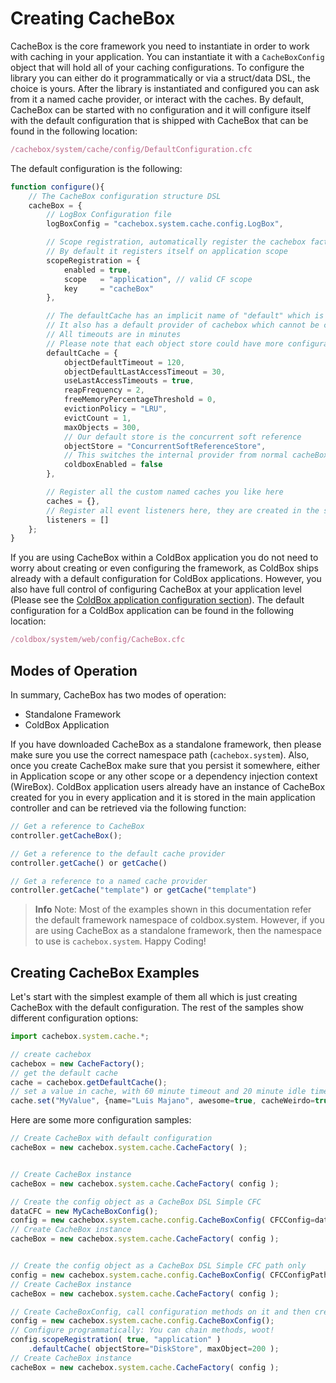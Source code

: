 # Creating CacheBox

CacheBox is the core framework you need to instantiate in order to work with caching in your application. You can instantiate it with a `CacheBoxConfig` object that will hold all of your caching configurations. To configure the library you can either do it programmatically or via a struct/data DSL, the choice is yours. After the library is instantiated and configured you can ask from it a named cache provider, or interact with the caches. By default, CacheBox can be started with no configuration and it will configure itself with the default configuration that is shipped with CacheBox that can be found in the following location:

```javascript
/cachebox/system/cache/config/DefaultConfiguration.cfc
```

The default configuration is the following:

```javascript
function configure(){
    // The CacheBox configuration structure DSL
    cacheBox = {
        // LogBox Configuration file
        logBoxConfig = "cachebox.system.cache.config.LogBox",

        // Scope registration, automatically register the cachebox factory instance on any CF scope
        // By default it registers itself on application scope
        scopeRegistration = {
            enabled = true,
            scope   = "application", // valid CF scope
            key     = "cacheBox"
        },

        // The defaultCache has an implicit name of "default" which is a reserved cache name
        // It also has a default provider of cachebox which cannot be changed.
        // All timeouts are in minutes
        // Please note that each object store could have more configuration properties
        defaultCache = {
            objectDefaultTimeout = 120,
            objectDefaultLastAccessTimeout = 30,
            useLastAccessTimeouts = true,
            reapFrequency = 2,
            freeMemoryPercentageThreshold = 0,
            evictionPolicy = "LRU",
            evictCount = 1,
            maxObjects = 300,
            // Our default store is the concurrent soft reference
            objectStore = "ConcurrentSoftReferenceStore",
            // This switches the internal provider from normal cacheBox to coldbox enabled cachebox
            coldboxEnabled = false
        },

        // Register all the custom named caches you like here
        caches = {},
        // Register all event listeners here, they are created in the specified order
        listeners = []
    };
}
```

If you are using CacheBox within a ColdBox application you do not need to worry about creating or even configuring the framework, as ColdBox ships already with a default configuration for ColdBox applications. However, you also have full control of configuring CacheBox at your application level \(Please see the [ColdBox application configuration section](https://github.com/ortus/cachebox-documentation/tree/ab018778c240f4fc205da6f06b6f97a9cbe029e9/coldbox_application_enhancements/README.md)\). The default configuration for a ColdBox application can be found in the following location:

```javascript
/coldbox/system/web/config/CacheBox.cfc
```

## Modes of Operation

In summary, CacheBox has two modes of operation:

* Standalone Framework
* ColdBox Application

If you have downloaded CacheBox as a standalone framework, then please make sure you use the correct namespace path \(`cachebox.system`\). Also, once you create CacheBox make sure that you persist it somewhere, either in Application scope or any other scope or a dependency injection context \(WireBox\). ColdBox application users already have an instance of CacheBox created for you in every application and it is stored in the main application controller and can be retrieved via the following function:

```javascript
// Get a reference to CacheBox
controller.getCacheBox();

// Get a reference to the default cache provider
controller.getCache() or getCache()

// Get a reference to a named cache provider
controller.getCache("template") or getCache("template")
```

> **Info** Note: Most of the examples shown in this documentation refer the default framework namespace of coldbox.system. However, if you are using CacheBox as a standalone framework, then the namespace to use is `cachebox.system`. Happy Coding!

## Creating CacheBox Examples

Let's start with the simplest example of them all which is just creating CacheBox with the default configuration. The rest of the samples show different configuration options:

```javascript
import cachebox.system.cache.*;

// create cachebox
cachebox = new CacheFactory();
// get the default cache
cache = cachebox.getDefaultCache();
// set a value in cache, with 60 minute timeout and 20 minute idle timeout.
cache.set("MyValue", {name="Luis Majano", awesome=true, cacheWeirdo=true}, 60,20);
```

Here are some more configuration samples:

```javascript
// Create CacheBox with default configuration
cacheBox = new cachebox.system.cache.CacheFactory( );


// Create CacheBox instance
cacheBox = new cachebox.system.cache.CacheFactory( config );

// Create the config object as a CacheBox DSL Simple CFC
dataCFC = new MyCacheBoxConfig();
config = new cachebox.system.cache.config.CacheBoxConfig( CFCConfig=dataCFC );
// Create CacheBox instance
cacheBox = new cachebox.system.cache.CacheFactory( config );


// Create the config object as a CacheBox DSL Simple CFC path only
config = new cachebox.system.cache.config.CacheBoxConfig( CFCConfigPath="MyCacheBoxConfig" );
// Create CacheBox instance
cacheBox = new cachebox.system.cache.CacheFactory( config );

// Create CacheBoxConfig, call configuration methods on it and then create the factory
config = new cachebox.system.cache.config.CacheBoxConfig();
// Configure programmatically: You can chain methods, woot!
config.scopeRegistration( true, "application" )
    .defaultCache( objectStore="DiskStore", maxObject=200 );
// Create CacheBox instance
cacheBox = new cachebox.system.cache.CacheFactory( config );
```

